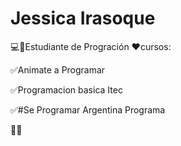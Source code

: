 #      Jessica Irasoque
💻👩Estudiante de Progración
❤cursos: 


✅Animate a Programar


✅Programacion basica Itec

✅#Se Programar Argentina Programa

📌📌
